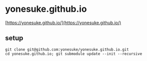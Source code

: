 # yonesuke.github.io

[https://yonesuke.github.io/](https://yonesuke.github.io/)

## setup
```
git clone git@github.com:yonesuke/yonesuke.github.io.git
cd yonesuke.github.io; git submodule update --init --recursive
```
